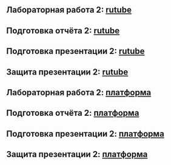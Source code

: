 ## Лабораторная работа 2: [rutube](https://rutube.ru/video/private/ba731896ba5fb8270448ae8535a56324/?p=hz_PhtryhxbEn48RHL7CnA)
## Подготовка отчёта 2: [rutube](https://rutube.ru/video/private/808a237cd92dd0daff9505cfb3eb94af/?p=qHBjpW5ReboyKKGVp58eWA)
## Подготовка презентации 2: [rutube](https://rutube.ru/video/private/203b14d934c72c1263e5c6e00d910bc2/?p=WcFbSt9Xg5HB9cngTj_dqw)
## Защита презентации 2: [rutube](https://rutube.ru/video/private/332b900c3010b101ab27710559686d10/?p=NtrgAIv09H2q4_a01KNkbA)

## Лабораторная работа 2: [платформа](https://plvideo.ru/watch?v=yf4vXm2weA1w)
## Подготовка отчёта 2: [платформа](https://plvideo.ru/watch?v=0qXp1QTO8eC7)
## Подготовка презентации 2: [платформа](https://plvideo.ru/watch?v=U8gd6m41dKXL)
## Защита презентации 2: [платформа](https://plvideo.ru/watch?v=6JTPt8-X2Lbr)
